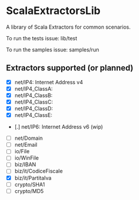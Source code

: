 ScalaExtractorsLib
==================

A library of Scala Extractors for common scenarios.

To run the tests issue:
	lib/test

To run the samples issue:
	samples/run

Extractors supported (or planned)
---------------------------------
- [x] net/IP4: Internet Address v4
- [x] net/IP4_ClassA:
- [x] net/IP4_ClassB:
- [x] net/IP4_ClassC:
- [x] net/IP4_ClassD:
- [x] net/IP4_ClassE:
- [.] net/IP6: Internet Address v6 (wip)
- [ ] net/Domain
- [ ] net/Email
- [ ] io/File
- [ ] io/WinFile
- [ ] biz/IBAN
- [ ] biz/it/CodiceFiscale
- [x] biz/it/PartitaIva
- [ ] crypto/SHA1
- [ ] crypto/MD5
